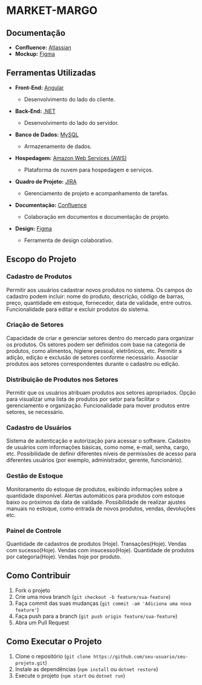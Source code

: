 # MARKET-MARGO

## Documentação

- **Confluence:** [Atlassian](https://fazacontecer.atlassian.net/l/cp/fjNC3Qq5)
- **Mockup:** [Figma](https://www.figma.com/file/oa58F9D91d7wWF2Xr7UyeU/Market-Margo?type=design&node-id=0-1&mode=design)

## Ferramentas Utilizadas

- **Front-End:** [Angular](https://angular.io/)
  - Desenvolvimento do lado do cliente.

- **Back-End:** [.NET](https://dotnet.microsoft.com/)
  - Desenvolvimento do lado do servidor.

- **Banco de Dados:** [MySQL](https://www.mysql.com/)
  - Armazenamento de dados.

- **Hospedagem:** [Amazon Web Services (AWS)](https://aws.amazon.com/)
  - Plataforma de nuvem para hospedagem e serviços.

- **Quadro de Projeto:** [JIRA](https://www.atlassian.com/software/jira)
  - Gerenciamento de projeto e acompanhamento de tarefas.

- **Documentação:** [Confluence](https://www.atlassian.com/software/confluence)
  - Colaboração em documentos e documentação de projeto.

- **Design:** [Figma](https://www.figma.com/)
  - Ferramenta de design colaborativo.

## Escopo do Projeto

### Cadastro de Produtos

Permitir aos usuários cadastrar novos produtos no sistema. Os campos do cadastro podem incluir: nome do produto, descrição, código de barras, preço, quantidade em estoque, fornecedor, data de validade, entre outros. Funcionalidade para editar e excluir produtos do sistema.

### Criação de Setores

Capacidade de criar e gerenciar setores dentro do mercado para organizar os produtos. Os setores podem ser definidos com base na categoria de produtos, como alimentos, higiene pessoal, eletrônicos, etc. Permitir a adição, edição e exclusão de setores conforme necessário. Associar produtos aos setores correspondentes durante o cadastro ou edição.

### Distribuição de Produtos nos Setores

Permitir que os usuários atribuam produtos aos setores apropriados. Opção para visualizar uma lista de produtos por setor para facilitar o gerenciamento e organização. Funcionalidade para mover produtos entre setores, se necessário.

### Cadastro de Usuários

Sistema de autenticação e autorização para acessar o software. Cadastro de usuários com informações básicas, como nome, e-mail, senha, cargo, etc. Possibilidade de definir diferentes níveis de permissões de acesso para diferentes usuários (por exemplo, administrador, gerente, funcionário).

### Gestão de Estoque

Monitoramento do estoque de produtos, exibindo informações sobre a quantidade disponível. Alertas automáticos para produtos com estoque baixo ou próximos da data de validade. Possibilidade de realizar ajustes manuais no estoque, como entrada de novos produtos, vendas, devoluções etc.

### Painel de Controle

Quantidade de cadastros de produtos (Hoje). Transações(Hoje). Vendas com sucesso(Hoje). Vendas com insucesso(Hoje). Quantidade de produtos por categoria(Hoje). Vendas hoje por produto. 

## Como Contribuir

1. Fork o projeto
2. Crie uma nova branch (`git checkout -b feature/sua-feature`)
3. Faça commit das suas mudanças (`git commit -am 'Adiciona uma nova feature'`)
4. Faça push para a branch (`git push origin feature/sua-feature`)
5. Abra um Pull Request

## Como Executar o Projeto

1. Clone o repositório (`git clone https://github.com/seu-usuario/seu-projeto.git`)
2. Instale as dependências (`npm install` ou `dotnet restore`)
3. Execute o projeto (`npm start` ou `dotnet run`)
